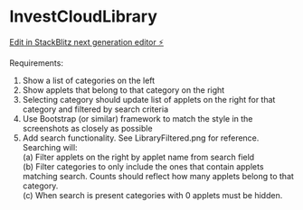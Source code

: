 # InvestCloudLibrary

[Edit in StackBlitz next generation editor ⚡️](https://stackblitz.com/~/github.com/aacister/InvestCloudLibrary)

Requirements:  
1. Show a list of categories on the left  
2. Show applets that belong to that category on the right  
3. Selecting category should update list of applets on the right for that category and filtered by 
search criteria  
4. Use Bootstrap (or similar) framework to match the style in the screenshots as closely as possible 
5. Add search functionality. See LibraryFiltered.png for reference.  
Searching will:  
(a) Filter applets on the right by applet name from search field  
(b) Filter categories to only include the ones that contain applets matching search. 
Counts should reflect how many applets belong to that category.  
(c) When search is present categories with 0 applets must be hidden. 
